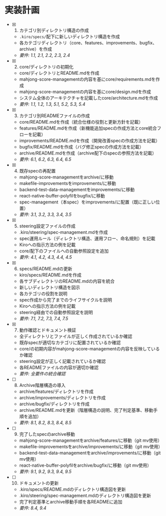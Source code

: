 # 実装計画

- [x] 1. カテゴリ別ディレクトリ構造の作成
  - `.kiro/specs/`配下に新しいディレクトリ構造を作成
  - 各カテゴリディレクトリ（core、features、improvements、bugfix、archive）を作成
  - _要件: 1.1, 2.1, 2.2, 2.3, 2.4_

- [x] 2. core/ディレクトリの初期化
  - core/ディレクトリとREADME.mdを作成
  - mahjong-score-managementの内容を基にcore/requirements.mdを作成
  - mahjong-score-managementの内容を基にcore/design.mdを作成
  - システム全体のアーキテクチャを記載したcore/architecture.mdを作成
  - _要件: 1.1, 1.2, 1.3, 5.1, 5.2, 5.3, 5.4_

- [x] 3. カテゴリ別READMEファイルの作成
  - core/README.mdを作成（統合仕様の役割と更新方針を記載）
  - features/README.mdを作成（新機能追加specの作成方法とcore統合フローを記載）
  - improvements/README.mdを作成（開発改善specの作成方法を記載）
  - bugfix/README.mdを作成（バグ修正specの作成方法を記載）
  - archive/README.mdを作成（archive配下のspecの参照方法を記載）
  - _要件: 6.1, 6.2, 6.3, 6.4, 6.5_

- [x] 4. 既存specの再配置
  - mahjong-score-managementをarchive/に移動
  - makefile-improvementsをimprovements/に移動
  - backend-test-data-managementをimprovements/に移動
  - react-native-buffer-polyfilをbugfix/に移動
  - spec-management（本spec）をimprovements/に配置（既に正しい位置）
  - _要件: 3.1, 3.2, 3.3, 3.4, 3.5_

- [x] 5. steering設定ファイルの作成
  - .kiro/steering/spec-management.mdを作成
  - spec運用ルール（ディレクトリ構造、運用フロー、命名規則）を記載
  - Kiroへの指示方法の例を記載
  - core/配下のファイルへの自動参照設定を追加
  - _要件: 4.1, 4.2, 4.3, 4.4, 4.5_

- [x] 6. specs/README.mdの更新
  - kiro/specs/README.mdを作成
  - 各サブディレクトリのREADME.mdの内容を統合
  - 新しいディレクトリ構造を図示
  - 各カテゴリの役割を説明
  - spec作成から完了までのライフサイクルを説明
  - Kiroへの指示方法の例を記載
  - steering経由での自動参照設定を説明
  - _要件: 7.1, 7.2, 7.3, 7.4, 7.5_

- [x] 7. 動作確認とドキュメント検証
  - 全ディレクトリとファイルが正しく作成されているか確認
  - 既存specが適切なカテゴリに配置されているか確認
  - core/の初期内容がmahjong-score-managementの内容を反映しているか確認
  - steering設定が正しく記載されているか確認
  - 各READMEファイルの内容が適切か確認
  - _要件: 全要件の統合確認_

- [ ] 8. Archive階層構造の導入
  - archive/features/ディレクトリを作成
  - archive/improvements/ディレクトリを作成
  - archive/bugfix/ディレクトリを作成
  - archive/README.mdを更新（階層構造の説明、完了判定基準、移動手順を追加）
  - _要件: 8.1, 8.2, 8.3, 8.4, 8.5_

- [ ] 9. 完了したspecのarchive移動
  - mahjong-score-managementをarchive/features/に移動（git mv使用）
  - makefile-improvementsをarchive/improvements/に移動（git mv使用）
  - backend-test-data-managementをarchive/improvements/に移動（git mv使用）
  - react-native-buffer-polyfilをarchive/bugfix/に移動（git mv使用）
  - _要件: 9.1, 9.2, 9.3, 9.4, 9.5_

- [ ] 10. ドキュメントの更新
  - .kiro/specs/README.mdのディレクトリ構造図を更新
  - .kiro/steering/spec-management.mdのディレクトリ構造図を更新
  - 完了判定基準とarchive移動手順を各READMEに追加
  - _要件: 8.4, 9.4_
